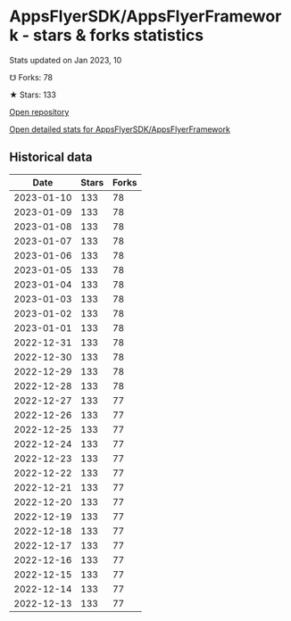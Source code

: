 # AppsFlyerSDK/AppsFlyerFramework - stars & forks statistics

Stats updated on Jan 2023, 10

☋ Forks: 78

★ Stars: 133

[Open repository](https://github.com/AppsFlyerSDK/AppsFlyerFramework)

[Open detailed stats for AppsFlyerSDK/AppsFlyerFramework](https://reviewgithub.com/rep/AppsFlyerSDK/AppsFlyerFramework)

## Historical data
| Date | Stars | Forks |
|------|-------|-------|
| 2023-01-10 | 133 | 78 | 
| 2023-01-09 | 133 | 78 | 
| 2023-01-08 | 133 | 78 | 
| 2023-01-07 | 133 | 78 | 
| 2023-01-06 | 133 | 78 | 
| 2023-01-05 | 133 | 78 | 
| 2023-01-04 | 133 | 78 | 
| 2023-01-03 | 133 | 78 | 
| 2023-01-02 | 133 | 78 | 
| 2023-01-01 | 133 | 78 | 
| 2022-12-31 | 133 | 78 | 
| 2022-12-30 | 133 | 78 | 
| 2022-12-29 | 133 | 78 | 
| 2022-12-28 | 133 | 78 | 
| 2022-12-27 | 133 | 77 | 
| 2022-12-26 | 133 | 77 | 
| 2022-12-25 | 133 | 77 | 
| 2022-12-24 | 133 | 77 | 
| 2022-12-23 | 133 | 77 | 
| 2022-12-22 | 133 | 77 | 
| 2022-12-21 | 133 | 77 | 
| 2022-12-20 | 133 | 77 | 
| 2022-12-19 | 133 | 77 | 
| 2022-12-18 | 133 | 77 | 
| 2022-12-17 | 133 | 77 | 
| 2022-12-16 | 133 | 77 | 
| 2022-12-15 | 133 | 77 | 
| 2022-12-14 | 133 | 77 | 
| 2022-12-13 | 133 | 77 | 

